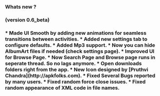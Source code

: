 ### Whats new ?
<h3>(version 0.6_beta)<h3>
* Made UI Smooth by adding new animations for seamless transitions between activities.
* Added new settings tab to configure defaults.
* Added Mp3 support.
* Now you can hide AlbumArt files if needed (check settings page).
* Improved UI for Browse Page.
* Now Search Page and Browse page runs in seperate thread. So no lags anymore.
* Open downloads folders right from the app.
* New Icon designed by [Pruthvi Chandra](http://apkfolks.com).
* Fixed Several Bugs reported by many users.
* Fixed random force close issues.
* Fixed random appearance of XML code in file names.
